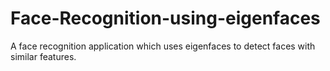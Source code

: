 # Face-Recognition-using-eigenfaces
A face recognition application which uses eigenfaces to detect faces with similar features.

